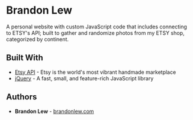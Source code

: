 # Brandon Lew

A personal website with custom JavaScript code that includes connecting to ETSY's API; built to gather and randomize photos from my ETSY shop, categorized by continent.

## Built With

* [Etsy API](https://www.etsy.com/developers/documentation/) - Etsy is the world's most vibrant handmade marketplace
* [jQuery](http://jquery.com/) - A fast, small, and feature-rich JavaScript library

## Authors

* **Brandon Lew** - [brandonlew.com](http://www.brandonlew.com)
